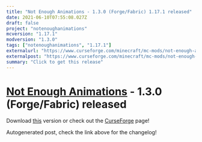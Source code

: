 ```yaml
---
title: "Not Enough Animations - 1.3.0 (Forge/Fabric) 1.17.1 released"
date: 2021-06-10T07:55:08.027Z
draft: false
project: "notenoughanimations"
mcversion: "1.17.1"
modversion: "1.3.0"
tags: ["notenoughanimations", "1.17.1"]
externalurl: "https://www.curseforge.com/minecraft/mc-mods/not-enough-animations/files/3346142"
externalpost: "https://www.curseforge.com/minecraft/mc-mods/not-enough-animations/files/3346142"
summary: "Click to get this release"
---
```

# [Not Enough Animations](/project/notenoughanimations) - 1.3.0 (Forge/Fabric) released
Download [this](https://www.curseforge.com/minecraft/mc-mods/not-enough-animations/files/3346142) version or check out the [CurseForge](https://www.curseforge.com/minecraft/mc-mods/not-enough-animations) page!

Autogenerated post, check the link above for the changelog!

